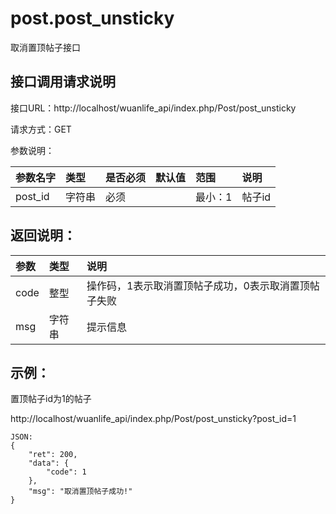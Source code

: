 # post.post_unsticky

取消置顶帖子接口

## 接口调用请求说明

接口URL：http://localhost/wuanlife_api/index.php/Post/post_unsticky

请求方式：GET

参数说明：

|参数名字    |类型   |是否必须    |默认值    |范围        |说明|
|:--|:--|:--|:--|:--|:--|
|post_id    |字符串   |必须        |       |最小：1     |帖子id|

## 返回说明：

|参数        |类型   |说明|
|:--|:--|:--|
|code            |整型   |操作码，1表示取消置顶帖子成功，0表示取消置顶帖子失败|
|msg            |字符串  |提示信息|

## 示例：

置顶帖子id为1的帖子

http://localhost/wuanlife_api/index.php/Post/post_unsticky?post_id=1

    JSON:
    {
        "ret": 200,
        "data": {
            "code": 1
        },
        "msg": "取消置顶帖子成功!"
    }
